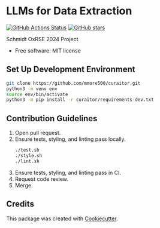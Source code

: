 
# LLMs for Data Extraction


[![GitHub Actions Status](https://github.com/mmore500/llms-for-data-extraction/actions/workflows/CI/badge.svg)](https://github.com/mmore500/llms-for-data-extraction/actions/workflows/ci/)
[![GitHub stars](https://img.shields.io/github/stars/mmore500/llms-for-data-extraction.svg?style=flat-square&logo=github&label=Stars&logoColor=white)](https://github.com/mmore500/llms-for-data-extraction)

Schmidt OxRSE 2024 Project

-   Free software: MIT license

## Set Up Development Environment

```bash
git clone https://github.com/mmore500/curaitor.git
python3 -m venv env
source env/bin/activate
python3 -m pip install -r curaitor/requirements-dev.txt
```

## Contribution Guidelines

1. Open pull request.
2. Ensure tests, styling, and linting pass locally.
   ```bash
   ./test.sh
   ./style.sh
   ./lint.sh
   ``` 
3. Ensure tests, styling, and linting pass in CI.
4. Request code review.
5. Merge.

## Credits

This package was created with [Cookiecutter](https://github.com/audreyr/cookiecutter).
